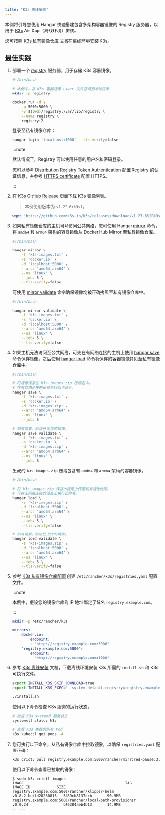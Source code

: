 ```yaml
---
title: "K3s 离线安装"
---
```


本例将引导您使用 Hangar 快速搭建包含多架构容器镜像的 Registry 服务器，以用于 [K3s](https://docs.k3s.io) Air-Gap（离线环境）安装。

您可按照 [K3s 私有镜像仓库](https://docs.k3s.io/zh/installation/airgap#%E7%A7%81%E6%9C%89%E9%95%9C%E5%83%8F%E4%BB%93%E5%BA%93) 文档在离线环境安装 K3s。

## 最佳实践

1. 部署一个 [registry](https://distribution.github.io/distribution/) 服务器，用于存储 K3s 容器镜像。

    ```sh
    #!/bin/bash

    # 本例中，将 K3s 容器镜像 Layer 文件存储至本地目录
    mkdir -p registry

    docker run -d \
        -p 5000:5000 \
        -v $(pwd)/registry:/var/lib/registry \
        --name registry \
        registry:2
    ```

    登录至私有镜像仓库：

    ```sh
    hangar login 'localhost:5000' --tls-verify=false
    ```

    :::note

    默认情况下，Registry 可以使用任意的用户名和密码登录。

    您可以参考 [Distribution Registry Token Authentication](https://distribution.github.io/distribution/spec/auth/) 配置 Registry 的认证信息，并参考 [HTTPS certificate](https://distribution.github.io/distribution/about/deploying/#get-a-certificate) 配置 HTTPS。

    :::

1. 在 [K3s GitHub Release](https://github.com/k3s-io/k3s/releases/) 页面下载 K3s 镜像列表。

    > 本例使用版本为 `v1.27.6+k3s1`。

    ```sh
    wget 'https://github.com/k3s-io/k3s/releases/download/v1.27.6%2Bk3s1/k3s-images.txt'
    ```

1. 如果私有镜像仓库的主机可以访问公共网络，您可使用 Hangar [mirror](/docs/v1.8/mirror/mirror) 命令，将 `amd64` 和 `arm64` 架构的容器镜像从 Docker Hub Mirror 至私有镜像仓库。

    ```sh
    #!/bin/bash

    hangar mirror \
        -f 'k3s-images.txt' \
        -s 'docker.io' \
        -d 'localhost:5000' \
        --arch 'amd64,arm64' \
        --os 'linux' \
        --jobs 5 \
        --tls-verify=false
    ```

    可使用 [mirror validate](/docs/v1.8/mirror/validate) 命令确保镜像均被正确拷贝至私有镜像仓库中。

    ```sh
    #!/bin/bash

    hangar mirror validate \
        -f 'k3s-images.txt' \
        -s 'docker.io' \
        -d 'localhost:5000' \
        --arch 'amd64,arm64' \
        --os 'linux' \
        --jobs 5 \
        --tls-verify=false
    ```

1. 如果主机无法访问至公共网络，可先在有网络连接的主机上使用 [hangar save](/docs/v1.8/save/save) 命令保存镜像，之后使用 [hangar load](/docs/v1.8/load/load) 命令将保存的容器镜像拷贝至私有镜像仓库中。

    ```sh
    #!/bin/bash

    # 将镜像保存在 k3s-images.zip 压缩包中。
    # 在有网络连接的设备执行以下命令。
    hangar save \
        -f 'k3s-images.txt' \
        -s 'docker.io' \
        -d 'k3s-images.zip' \
        --arch 'amd64,arm64' \
        --os 'linux' \
        --jobs 5

    # 如有需要，验证已保存的镜像。
    hangar save validate \
        -f 'k3s-images.txt' \
        -s 'docker.io' \
        -d 'k3s-images.zip' \
        --arch 'amd64,arm64' \
        --os 'linux' \
        --jobs 5
    ```

    生成的 `k3s-images.zip` 压缩包含有 `amd64` 和 `arm64` 架构的容器镜像。

    ```sh
    #!/bin/bash

    # 将 k3s-images.zip 保存的镜像上传至私有镜像仓库。
    # 可在无网络连接的设备上执行此命令。
    hangar load \
        -s 'k3s-images.zip' \
        -d 'localhost:5000' \
        --arch 'amd64,arm64' \
        --os 'linux' \
        --jobs 5 \
        --tls-verify=false

    # 如有需要，验证已上传的镜像。
    hangar load validate \
        -s 'k3s-images.zip' \
        -d 'localhost:5000' \
        --arch 'amd64,arm64' \
        --os 'linux' \
        --jobs 5 \
        --tls-verify=false
    ```

1. 参考 [K3s 私有镜像仓库配置](https://docs.k3s.io/zh/installation/private-registry) 创建 `/etc/rancher/k3s/registries.yaml` 配置文件。

    :::note

    本例中，假设您的镜像仓库的 IP 地址绑定了域名 `registry.example.com`。

    :::

    ```sh
    mkdir -p /etc/rancher/k3s
    ```

    ```yaml title="/etc/rancher/k3s/registries.yaml"
    mirrors:
        docker.io:
            endpoint:
            - "http://registry.example.com:5000"
        "registry.example.com:5000":
            endpoint:
            - "http://registry.example.com:5000"
    ```

1. 参考 [K3s 离线安装](https://docs.k3s.io/installation/airgap#install-k3s) 文档，下载离线环境安装 K3s 所需的 `install.sh` 和 K3s 可执行文件。

    ```sh
    export INSTALL_K3S_SKIP_DOWNLOAD=true
    export INSTALL_K3S_EXEC="--system-default-registry=registry.example.com:5000"

    ./install.sh
    ```

    使用以下命令检查 K3s 服务的运行状态。

    ```sh
    # 检查 K3s systemd 服务状态
    systemctl status k3s

    # 查看 K3s 集群的所有 Pod
    k3s kubectl get pods -A
    ```

1. 您可执行以下命令，从私有镜像仓库中拉取镜像，以确保 `registries.yaml` 配置正确：

    ```sh
    k3s crictl pull registry.example.com:5000/rancher/mirrored-pause:3.6
    ```

    使用以下命令查看已拉取的镜像：

    ```shell-session
    $ sudo k3s crictl images
    IMAGE                                              TAG                    IMAGE ID            SIZE
    registry.example.com:5000/rancher/klipper-helm               v0.8.2-build20230815   5f89cb8137ccb       90.9MB
    registry.example.com:5000/rancher/local-path-provisioner     v0.0.24                b29384aeb4b13       14.9MB
    ......
    ```
